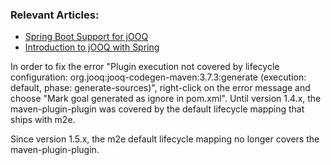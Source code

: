 ### Relevant Articles:
- [Spring Boot Support for jOOQ](https://www.baeldung.com/spring-boot-support-for-jooq)
- [Introduction to jOOQ with Spring](https://www.baeldung.com/jooq-with-spring)

In order to fix the error "Plugin execution not covered by lifecycle configuration: org.jooq:jooq-codegen-maven:3.7.3:generate (execution: default, phase: generate-sources)", right-click on the error message and choose "Mark goal generated as ignore in pom.xml". Until version 1.4.x, the maven-plugin-plugin was covered by the default lifecycle mapping that ships with m2e.

Since version 1.5.x, the m2e default lifecycle mapping no longer covers the maven-plugin-plugin.
